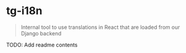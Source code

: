 # tg-i18n

> Internal tool to use translations in React that are loaded from our Django backend

TODO: Add readme contents
